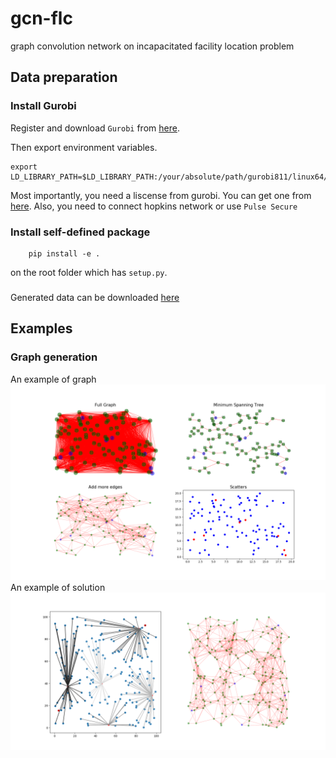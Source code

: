 # gcn-flc

graph convolution network on incapacitated facility location problem  

## Data preparation

### Install Gurobi

Register and download `Gurobi` from [here](http://www.gurobi.com/registration/download-reg).

Then export environment variables.

```shell
export LD_LIBRARY_PATH=$LD_LIBRARY_PATH:/your/absolute/path/gurobi811/linux64/lib
```

Most importantly, you need a liscense from gurobi. You can get one from [here](http://www.gurobi.com/downloads/licenses/license-center). Also, you need to connect hopkins network or use `Pulse Secure`

### Install self-defined package

```shell
    pip install -e .
```

on the root folder which has `setup.py`.

###

Generated data can be downloaded [here](https://drive.google.com/open?id=1A681BhENhVmR-PEZiLzN5iJ5paz2-40K)

## Examples

### Graph generation

An example of graph
![image](https://github.com/YufanHe/gcn-flc/blob/dev_pengfei/media/graph_ex.png)
An example of solution
![image](https://github.com/YufanHe/gcn-flc/blob/dev_pengfei/media/solution_ex.png)

